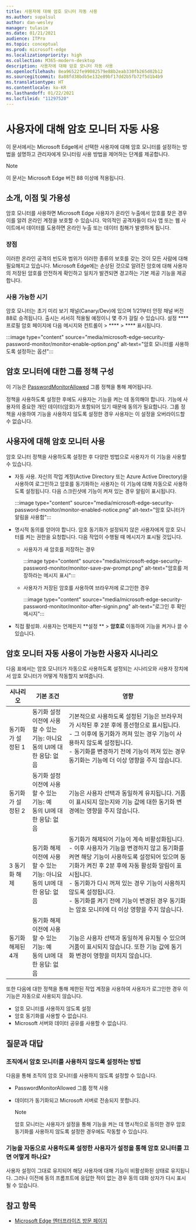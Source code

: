 ```yaml
---
title: 사용자에 대해 암호 모니터 자동 사용
ms.author: supalsul
author: dan-wesley
manager: tulasim
ms.date: 01/21/2021
audience: ITPro
ms.topic: conceptual
ms.prod: microsoft-edge
ms.localizationpriority: high
ms.collection: M365-modern-desktop
description: 사용자에 대해 암호 모니터 자동 사용
ms.openlocfilehash: 8ea96522fe99082579e88b2eab330fb265d02b12
ms.sourcegitcommit: 8a88fd38bdb5e132e89bf17dd2b5fb72f5d1b4b9
ms.translationtype: HT
ms.contentlocale: ko-KR
ms.lasthandoff: 01/22/2021
ms.locfileid: "11297520"
---
```

# 사용자에 대해 암호 모니터 자동 사용

이 문서에서는 Microsoft Edge에서 선택한 사용자에 대해 암호 모니터를 설정하는 방법을 설명하고 관리자에게 모니터링 사용 방법을 제어하는 단계를 제공합니다.

> [!NOTE]
> 이 문서는 Microsoft Edge 버전 88 이상에 적용됩니다.

## 소개, 이점 및 가용성

암호 모니터를 사용하면 Microsoft Edge 사용자가 온라인 누출에서 암호를 찾은 경우 이를 알려 온라인 계정을 보호할 수 있습니다. 악의적인 공격자들이 타사 앱 또는 웹 사이트에서 데이터를 도용하면 온라인 누출 또는 데이터 침해가 발생하게 됩니다.

### 장점

이러한 온라인 공격의 빈도와 범위가 이러한 종류의 보호를 갖는 것이 모든 사람에 대해 필요해지고 있습니다. Microsoft Edge에는 손상된 것으로 알려진 암호에 대해 사용자의 저장된 암호를 안전하게 확인하고 일치가 발견되면 경고하는 기본 제공 기능을 제공합니다.  

### 사용 가능한 시기

암호 모니터는 초기 미리 보기 채널(Canary/Dev)에 있으며 1/21부터 안정 채널 버전 88로 승격됩니다. 출시는 서서히 적용될 예정이니 몇 주가 걸릴 수 있습니다. 설정 **** 프로필 암호 페이지에 다음 메시지와 컨트롤이  >  ****  >  **** 표시됩니다.

:::image type="content" source="media/microsoft-edge-security-password-monitor/monitor-enable-option.png" alt-text="암호 모니터를 사용하도록 설정하는 옵션":::

## 암호 모니터에 대한 그룹 정책 구성

이 기능은 [PasswordMonitorAllowed](https://docs.microsoft.com/deployedge/microsoft-edge-policies#passwordmonitorallowed) 그룹 정책을 통해 제어됩니다.

정책을 사용하도록 설정한 후에도 사용자는 기능을 켜는 데 동의해야 합니다. 기능에 사용자의 중요한 개인 데이터(암호)가 포함되어 있기 때문에 동의가 필요합니다. 그룹 정책을 사용하여 기능을 사용하지 않도록 설정한 경우 사용자는 이 설정을 오버라이드할 수 없습니다.  

## 사용자에 대해 암호 모니터 사용

암호 모니터 정책을 사용하도록 설정한 후 다양한 방법으로 사용자가 이 기능을 사용할 수 있습니다.

- 자동 사용. 자신의 작업 계정(Active Directory 또는 Azure Active Directory)을 사용하여 로그인하고 암호를 동기화하는 사용자는 이 기능에 대해 자동으로 사용하도록 설정됩니다. 다음 스크린샷에 기능이 켜져 있는 경우 알림이 표시됩니다.

  :::image type="content" source="media/microsoft-edge-security-password-monitor/monitor-enabled-notice.png" alt-text="암호 모니터가 알림을 사용함":::

-  명시적 동의를 얻어야 합니다. 암호 동기화가 설정되지 않은 사용자에게 암호 모니터를 켜는 권한을 요청합니다. 다음 작업이 수행될 때 메시지가 표시될 것입니다.
   - 사용자가 새 암호를 저장하는 경우
 
     :::image type="content" source="media/microsoft-edge-security-password-monitor/monitor-save-pw-prompt.png" alt-text="암호를 저장하라는 메시지 표시":::

   - 사용자가 저장된 암호를 사용하여 브라우저에 로그인한 경우
  
     :::image type="content" source="media/microsoft-edge-security-password-monitor/monitor-after-signin.png" alt-text="로그인 후 확인 메시지":::
   
- 직접 활성화. 사용자는 언제든지 **설정 ** > **암호로** 이동하여 기능을 켜거나 끌 수 있습니다.

## 암호 모니터 자동 사용이 가능한 사용자 시나리오

다음 표에서는 암호 모니터가 자동으로 사용하도록 설정되는 시나리오와 사용자 장치에서 암호 모니터가 어떻게 작동할지 보여줍니다.

| 시나리오 | 기본 조건 | 영향 |
|--|--|--|
| 동기화가 설정된 1 | 동기화 설정<br>이전에 사용할 수 있는 기능: 아니요<br>동의 UI에 대한 응답: 없음 | 기본적으로 사용하도록 설정된 기능은 브라우저가 시작된 후 2분 후에 풍선형으로 표시됩니다.<br>- 그 이후에 동기화가 꺼져 있는 경우 기능이 사용하지 않도록 설정됩니다.<br>- 동기화를 변경하기 전에 기능이 꺼져 있는 경우 동기화는 기능에 더 이상 영향을 주지 않습니다.   |
| 동기화가 설정된 2 | 동기화 설정<br>이전에 사용할 수 있는 기능: 예<br>동의 UI에 대한 응답: 없음 | 기능은 사용자 선택과 동일하게 유지됩니다.  거품이 표시되지 않는지와 기능 값에 대한 동기화 변경에는 영향을 주지 않습니다.|
| 3 동기화 해제 | 동기화 해제<br>이전에 사용할 수 있는 기능: 아니요<br>동의 UI에 대한 응답: 없음 | 동기화가 해제되어 기능이 계속 비활성화됩니다.<br>- 이후 사용자가 기능을 변경하지 않고 동기화를 켜면 해당 기능이 사용하도록 설정되어 있으며 동기화가 켜진 후 2분 후에 자동 활성화 알림이 표시됩니다. <br> - 동기화가 다시 꺼져 있는 경우 기능이 사용하지 않도록 설정됩니다. <br>- 동기화를 켜기 전에 기능이 변경된 경우 동기화는 암호 모니터에 더 이상 영향을 주지 않습니다.  |  
| 동기화 해제된 4개 | 동기화 해제<br>이전에 사용할 수 있는 기능: 예<br>동의 UI에 대한 응답: 없음 | 기능은 사용자 선택과 동일하게 유지될 수 있으며 거품이 표시되지 않습니다. 또한 기능 값에 동기화 변경이 영향을 미치지 않습니다.  |

또한 다음에 대한 정책을 통해 제한된 작업 계정을 사용하여 사용자가 로그인한 경우 이 기능은 자동으로 사용되지 않습니다.

- 암호 모니터를 사용하지 않도록 설정  
- 암호 동기화를 사용할 수 없습니다.
- Microsoft 서버와 데이터 공유를 사용할 수 없습니다.

## 질문과 대답

### 조직에서 암호 모니터를 사용하지 않도록 설정하는 방법

다음을 통해 조직의 암호 모니터를 사용하지 않도록 설정할 수 있습니다.
- PasswordMonitorAllowed 그룹 정책 사용
- 데이터가 동기화되고 Microsoft 서버로 전송되지 못합니다.

  > [!NOTE]
  > 암호 모니터는 사용자가 설정을 통해 기능을 켜는 데 명시적으로 동의한 경우 암호 동기화를 사용하지 않도록 설정한 경우에도 작동할 수 있습니다.

### 기능을 자동으로 사용하도록 설정한 사용자가 설정을 통해 암호 모니터를 끄면 어떻게 하나요?

사용자 설정이 그대로 유지되어 해당 사용자에 대해 기능이 비활성화된 상태로 유지됩니다. 그러나 이전에 동의 프롬프트에 응답한 적이 없는 경우 동의 대화 상자가 다시 표시될 수 있습니다.

## 참고 항목

- [Microsoft Edge 엔터프라이즈 방문 페이지](https://aka.ms/EdgeEnterprise)